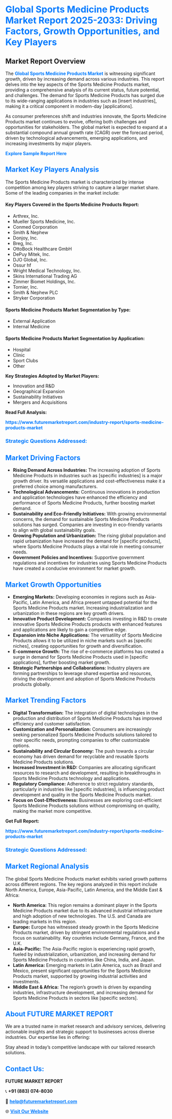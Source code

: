 <h1 style="color: #007BFF;">Global Sports Medicine Products Market Report 2025-2033: Driving Factors, Growth Opportunities, and Key Players</h1>

<section id="overview">
<h2>Market Report Overview</h2>
<p>The <a href="https://www.futuremarketreport.com/industry-report/sports-medicine-products-market" style="color: #007BFF; text-decoration: none;"><strong>Global Sports Medicine Products Market</strong></a> is witnessing significant growth, driven by increasing demand across various industries. This report delves into the key aspects of the Sports Medicine Products market, providing a comprehensive analysis of its current status, future potential, and challenges. The demand for Sports Medicine Products has surged due to its wide-ranging applications in industries such as [insert industries], making it a critical component in modern-day [applications].</p>
<p>As consumer preferences shift and industries innovate, the Sports Medicine Products market continues to evolve, offering both challenges and opportunities for stakeholders. The global market is expected to expand at a substantial compound annual growth rate (CAGR) over the forecast period, driven by technological advancements, emerging applications, and increasing investments by major players.</p>
</section>

<section id="overview">
<p><a href="https://www.futuremarketreport.com/request-sample/reportId=64824" style="color: #007BFF; text-decoration: none;"><strong>Explore Sample Report Here</strong></a></p>
</section>

<section id="key-players">
<h2 style="color: #007BFF;">Market Key Players Analysis</h2>
<p>The Sports Medicine Products market is characterized by intense competition among key players striving to capture a larger market share. Some of the leading companies in the market include:</p>
<h4>Key Players Covered in the Sports Medicine Products Report:</h4>
<ul><li>Arthrex, Inc.</li><li>Mueller Sports Medicine, Inc.</li><li>Conmed Corporation</li><li>Smith &amp; Nephew</li><li>Donjoy, Inc.</li><li>Breg, Inc.</li><li>OttoBock Healthcare GmbH</li><li>DePuy Mitek, Inc.</li><li>DJO Global, Inc.</li><li>Ossur hf</li><li>Wright Medical Technology, Inc.</li><li>Skins International Trading AG</li><li>Zimmer Biomet Holdings, Inc.</li><li>Tornier, Inc.</li><li>Smith &amp; Nephew PLC</li><li>Stryker Corporation</li></ul>
<h4>Sports Medicine Products Market Segmentation by Type:</h4>
<ul><li>External Application</li><li>Internal Medicine</li></ul>

<h4>Sports Medicine Products Market Segmentation by Application:</h4>
<ul><li>Hospital</li><li>Clinic</li><li>Sport Clubs</li><li>Other</li></ul>
<p><strong>Key Strategies Adopted by Market Players:</strong></p>
<ul>
<li>Innovation and R&D</li>
<li>Geographical Expansion</li>
<li>Sustainability Initiatives</li>
<li>Mergers and Acquisitions</li>
</ul>
</section>

<section>
<p><strong>Read Full Analysis: </strong></p><a href="https://www.futuremarketreport.com/industry-report/sports-medicine-products-market" style="color: #007BFF; text-decoration: none;"><strong>https://www.futuremarketreport.com/industry-report/sports-medicine-products-market</strong></a>
<h3 style="color: #007BFF;">Strategic Questions Addressed:</h3>
</section>

<section id="driving-factors">
<h2 style="color: #007BFF;">Market Driving Factors</h2>
<ul>
<li><strong>Rising Demand Across Industries:</strong> The increasing adoption of Sports Medicine Products in industries such as [specific industries] is a major growth driver. Its versatile applications and cost-effectiveness make it a preferred choice among manufacturers.</li>
<li><strong>Technological Advancements:</strong> Continuous innovations in production and application technologies have enhanced the efficiency and performance of Sports Medicine Products, further boosting market demand.</li>
<li><strong>Sustainability and Eco-Friendly Initiatives:</strong> With growing environmental concerns, the demand for sustainable Sports Medicine Products solutions has surged. Companies are investing in eco-friendly variants to align with global sustainability goals.</li>
<li><strong>Growing Population and Urbanization:</strong> The rising global population and rapid urbanization have increased the demand for [specific products], where Sports Medicine Products plays a vital role in meeting consumer needs.</li>
<li><strong>Government Policies and Incentives:</strong> Supportive government regulations and incentives for industries using Sports Medicine Products have created a conducive environment for market growth.</li>
</ul>
</section>

<section id="growth-opportunities">
<h2 style="color: #007BFF;">Market Growth Opportunities</h2>
<ul>
<li><strong>Emerging Markets:</strong> Developing economies in regions such as Asia-Pacific, Latin America, and Africa present untapped potential for the Sports Medicine Products market. Increasing industrialization and urbanization in these regions are key growth drivers.</li>
<li><strong>Innovative Product Development:</strong> Companies investing in R&D to create innovative Sports Medicine Products products with enhanced features and applications are likely to gain a competitive edge.</li>
<li><strong>Expansion into Niche Applications:</strong> The versatility of Sports Medicine Products allows it to be utilized in niche markets such as [specific niches], creating opportunities for growth and diversification.</li>
<li><strong>E-commerce Growth:</strong> The rise of e-commerce platforms has created a surge in demand for Sports Medicine Products used in [specific applications], further boosting market growth.</li>
<li><strong>Strategic Partnerships and Collaborations:</strong> Industry players are forming partnerships to leverage shared expertise and resources, driving the development and adoption of Sports Medicine Products products globally.</li>
</ul>
</section>

<section id="trending-factors">
<h2 style="color: #007BFF;">Market Trending Factors</h2>
<ul>
<li><strong>Digital Transformation:</strong> The integration of digital technologies in the production and distribution of Sports Medicine Products has improved efficiency and customer satisfaction.</li>
<li><strong>Customization and Personalization:</strong> Consumers are increasingly seeking personalized Sports Medicine Products solutions tailored to their specific needs, prompting companies to offer customizable options.</li>
<li><strong>Sustainability and Circular Economy:</strong> The push towards a circular economy has driven demand for recyclable and reusable Sports Medicine Products solutions.</li>
<li><strong>Increased Investment in R&D:</strong> Companies are allocating significant resources to research and development, resulting in breakthroughs in Sports Medicine Products technology and applications.</li>
<li><strong>Regulatory Compliance:</strong> Adherence to strict regulatory standards, particularly in industries like [specific industries], is influencing product development and quality in the Sports Medicine Products market.</li>
<li><strong>Focus on Cost-Effectiveness:</strong> Businesses are exploring cost-efficient Sports Medicine Products solutions without compromising on quality, making the market more competitive.</li>
</ul>
</section>

<section>
<p><strong>Get Full Report: </strong></p><a href="https://www.futuremarketreport.com/industry-report/sports-medicine-products-market" style="color: #007BFF; text-decoration: none;"><strong>https://www.futuremarketreport.com/industry-report/sports-medicine-products-market</strong></a>
<h3 style="color: #007BFF;">Strategic Questions Addressed:</h3>
</section>


<section id="regional-analysis">
<h2 style="color: #007BFF;">Market Regional Analysis</h2>
<p>The global Sports Medicine Products market exhibits varied growth patterns across different regions. The key regions analyzed in this report include North America, Europe, Asia-Pacific, Latin America, and the Middle East & Africa:</p>
<ul>
<li><strong>North America:</strong> This region remains a dominant player in the Sports Medicine Products market due to its advanced industrial infrastructure and high adoption of new technologies. The U.S. and Canada are leading markets in this region.</li>
<li><strong>Europe:</strong> Europe has witnessed steady growth in the Sports Medicine Products market, driven by stringent environmental regulations and a focus on sustainability. Key countries include Germany, France, and the U.K.</li>
<li><strong>Asia-Pacific:</strong> The Asia-Pacific region is experiencing rapid growth, fueled by industrialization, urbanization, and increasing demand for Sports Medicine Products in countries like China, India, and Japan.</li>
<li><strong>Latin America:</strong> Emerging markets in Latin America, such as Brazil and Mexico, present significant opportunities for the Sports Medicine Products market, supported by growing industrial activities and investments.</li>
<li><strong>Middle East & Africa:</strong> The region’s growth is driven by expanding industries, infrastructure development, and increasing demand for Sports Medicine Products in sectors like [specific sectors].</li>
</ul>
</section>

<footer>
<h2 style="color: #007BFF;">About FUTURE MARKET REPORT</h2>
<p>We are a trusted name in market research and advisory services, delivering actionable insights and strategic support to businesses across diverse industries. Our expertise lies in offering:</p>

<p>Stay ahead in today’s competitive landscape with our tailored research solutions.</p>

<h2 style="color: #007BFF;">Contact Us:</h2>
<p><strong>FUTURE MARKET REPORT</strong></p>
<p>📞 <strong>+91 (883) 074-8030</strong></p>
<p>📧 <strong><a href="mailto:help@futuremarketreport.com" style="color: #007BFF;">help@futuremarketreport.com</a></strong></p>
<p>🌐 <strong><a href="https://www.futuremarketreport.com/" style="color: #007BFF;">Visit Our Website</a></strong></p>
</footer>